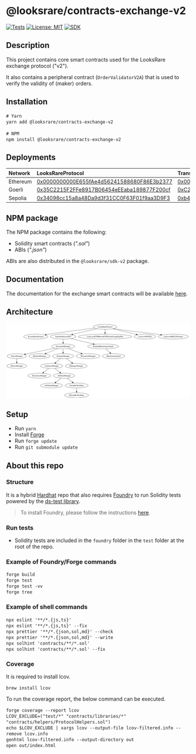 # @looksrare/contracts-exchange-v2

[![Tests](https://github.com/LooksRare/contracts-exchange-v2/actions/workflows/tests.yaml/badge.svg)](https://github.com/LooksRare/contracts-exchange-v2/actions/workflows/tests.yaml)
[![License: MIT](https://img.shields.io/badge/License-MIT-blue.svg)](https://opensource.org/licenses/MIT)
[![SDK](https://img.shields.io/badge/SDK-library-red)](https://github.com/LooksRare/sdk-v2)

## Description

This project contains core smart contracts used for the LooksRare exchange protocol ("v2").

It also contains a peripheral contract (`OrderValidatorV2A`) that is used to verify the validity of (maker) orders.

## Installation

```shell
# Yarn
yarn add @looksrare/contracts-exchange-v2

# NPM
npm install @looksrare/contracts-exchange-v2
```

## Deployments

| Network  | LooksRareProtocol                                                                                                                  | TransferManager                                                                                                                    | OrderV2AValidator                                                                                                                  |
| :------- | :--------------------------------------------------------------------------------------------------------------------------------- | :--------------------------------------------------------------------------------------------------------------------------------- | :--------------------------------------------------------------------------------------------------------------------------------- |
| Ethereum | [0x0000000000E655fAe4d56241588680F86E3b2377](https://etherscan.io/address/0x0000000000E655fAe4d56241588680F86E3b2377#code)         | [0x000000000060C4Ca14CfC4325359062ace33Fe3D](https://etherscan.io/address/0x000000000060C4Ca14CfC4325359062ace33Fe3D#code)         | [0x2a784a5b5C8AE0bd738FBc67E4C069dB4F4961B7](https://etherscan.io/address/0x2a784a5b5C8AE0bd738FBc67E4C069dB4F4961B7#code)         |
| Goerli   | [0x35C2215F2FFe8917B06454eEEaba189877F200cf](https://goerli.etherscan.io/address/0x35C2215F2FFe8917B06454eEEaba189877F200cf#code)  | [0xC20E0CeAD98abBBEb626B77efb8Dc1E5D781f90c](https://goerli.etherscan.io/address/0xC20E0CeAD98abBBEb626B77efb8Dc1E5D781f90c#code)  | [0x7454Cc9AEB024bcE6A2CDC49ad4733B4D8215fb8](https://goerli.etherscan.io/address/0x7454Cc9AEB024bcE6A2CDC49ad4733B4D8215fb8#code)  |
| Sepolia  | [0x34098cc15a8a48Da9d3f31CC0F63F01f9aa3D9F3](https://sepolia.etherscan.io/address/0x34098cc15a8a48Da9d3f31CC0F63F01f9aa3D9F3#code) | [0xb46f116ecBa8451E661189F4b2B63aC60a618092](https://sepolia.etherscan.io/address/0xb46f116ecBa8451E661189F4b2B63aC60a618092#code) | [0x0bc129E4c1f8D7b5583eAbAeb1F7468935B6ec0C](https://sepolia.etherscan.io/address/0x0bc129E4c1f8D7b5583eAbAeb1F7468935B6ec0C#code) |

## NPM package

The NPM package contains the following:

- Solidity smart contracts (_".sol"_)
- ABIs (_".json"_)

ABIs are also distributed in the `@looksrare/sdk-v2` package.

## Documentation

The documentation for the exchange smart contracts will be available [here](https://docs.looksrare.org/developers/welcome).

## Architecture

![inheritance](./inheritance-contracts.svg)

## Setup

- Run `yarn`
- Install [Forge](https://book.getfoundry.sh/getting-started/installation.html)
- Run `forge update`
- Run `git submodule update`

## About this repo

### Structure

It is a hybrid [Hardhat](https://hardhat.org/) repo that also requires [Foundry](https://book.getfoundry.sh/index.html) to run Solidity tests powered by the [ds-test library](https://github.com/dapphub/ds-test/).

> To install Foundry, please follow the instructions [here](https://book.getfoundry.sh/getting-started/installation.html).

### Run tests

- Solidity tests are included in the `foundry` folder in the `test` folder at the root of the repo.

### Example of Foundry/Forge commands

```shell
forge build
forge test
forge test -vv
forge tree
```

### Example of shell commands

```shell
npx eslint '**/*.{js,ts}'
npx eslint '**/*.{js,ts}' --fix
npx prettier '**/*.{json,sol,md}' --check
npx prettier '**/*.{json,sol,md}' --write
npx solhint 'contracts/**/*.sol'
npx solhint 'contracts/**/*.sol' --fix
```

### Coverage

It is required to install lcov.

```shell
brew install lcov
```

To run the coverage report, the below command can be executed.

```
forge coverage --report lcov
LCOV_EXCLUDE=("test/*" "contracts/libraries/*" "contracts/helpers/ProtocolHelpers.sol")
echo $LCOV_EXCLUDE | xargs lcov --output-file lcov-filtered.info --remove lcov.info
genhtml lcov-filtered.info --output-directory out
open out/index.html
```
